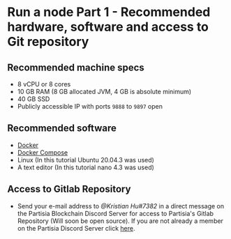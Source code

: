 # Run a node Part 1 - Recommended hardware, software and access to Git repository

## Recommended machine specs

- 8 vCPU or 8 cores
- 10 GB RAM (8 GB allocated JVM, 4 GB is absolute minimum)
- 40 GB SSD
- Publicly accessible IP with ports `9888` to `9897` open

## Recommended software

- [Docker](https://docs.docker.com/engine/install/)
- [Docker Compose](https://docs.docker.com/compose/install/)
- Linux (In this tutorial Ubuntu 20.04.3 was used)
- A text editor (In this tutorial nano 4.3 was used)

## Access to Gitlab Repository

- Send your e-mail address to *@Kristian Hu#7382* in a direct message on the Partisia Blockchain Discord Server for access to Partisia's Gitlab Repository (Will soon be open source). If you are not already a member on the Partisia Discord Server click [here](https://discord.gg/V6zzFDQYg9).   
